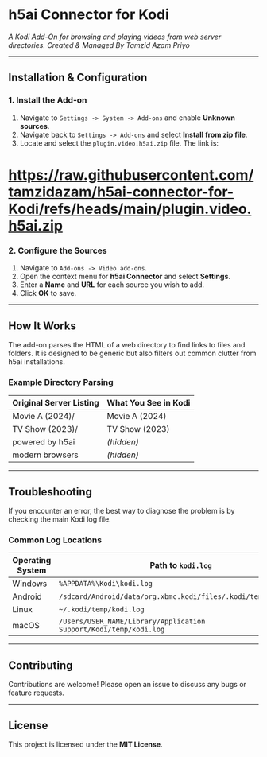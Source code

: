 # h5ai Connector for Kodi

*A Kodi Add-On for browsing and playing videos from web server directories. Created & Managed By Tamzid Azam Priyo* 

---

## Installation & Configuration

### 1. Install the Add-on

1. Navigate to `Settings -> System -> Add-ons` and enable **Unknown sources**.
2. Navigate back to `Settings -> Add-ons` and select **Install from zip file**.
3. Locate and select the `plugin.video.h5ai.zip` file. The link is:
  
# https://raw.githubusercontent.com/tamzidazam/h5ai-connector-for-Kodi/refs/heads/main/plugin.video.h5ai.zip

### 2. Configure the Sources

1. Navigate to `Add-ons -> Video add-ons`.
2. Open the context menu for **h5ai Connector** and select **Settings**.
3. Enter a **Name** and **URL** for each source you wish to add.
4. Click **OK** to save.

---

## How It Works

The add-on parses the HTML of a web directory to find links to files and folders. It is designed to be generic but also filters out common clutter from h5ai installations.

### Example Directory Parsing

| Original Server Listing        | What You See in Kodi   |
|-------------------------------|-------------------------|
| Movie A (2024)/               | Movie A (2024)          |
| TV Show (2023)/               | TV Show (2023)          |
| powered by h5ai               | *(hidden)*              |
| modern browsers               | *(hidden)*              |

---

## Troubleshooting

If you encounter an error, the best way to diagnose the problem is by checking the main Kodi log file.

### Common Log Locations

| Operating System | Path to `kodi.log` |
|------------------|--------------------|
| Windows          | `%APPDATA%\Kodi\kodi.log` |
| Android          | `/sdcard/Android/data/org.xbmc.kodi/files/.kodi/temp/kodi.log` |
| Linux            | `~/.kodi/temp/kodi.log` |
| macOS            | `/Users/USER_NAME/Library/Application Support/Kodi/temp/kodi.log` |

---

## Contributing

Contributions are welcome! Please open an issue to discuss any bugs or feature requests.

---

## License

This project is licensed under the **MIT License**.
